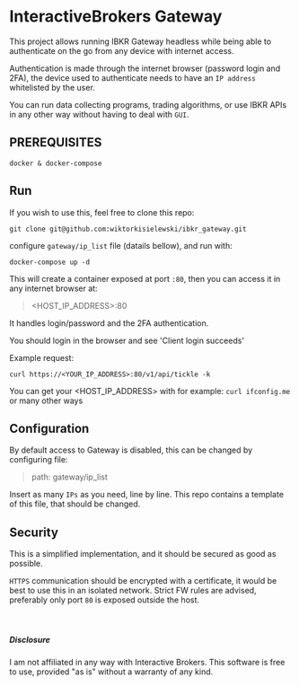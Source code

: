 # InteractiveBrokers Gateway
This project allows running IBKR Gateway headless while being able to authenticate on the go from any device with internet access.

Authentication is made through the internet browser (password login and 2FA), the device used to authenticate needs to have an `IP address` whitelisted by the user.

You can run data collecting programs, trading algorithms, or use IBKR APIs in any other way without having to deal with `GUI`.

## PREREQUISITES
```
docker & docker-compose 
```
## Run
If you wish to use this, feel free to clone this repo:

```
git clone git@github.com:wiktorkisielewski/ibkr_gateway.git
```

configure `gateway/ip_list` file (datails bellow), and run with:

```
docker-compose up -d
```

This will create a container exposed at port `:80`, then you can access it in any internet browser at:
> <HOST_IP_ADDRESS>:80

It handles login/password and the 2FA authentication.

You should login in the browser and see 'Client login succeeds'

Example request:
```
curl https://<YOUR_IP_ADDRESS>:80/v1/api/tickle -k 
```
You can get your <HOST_IP_ADDRESS> with for example: `curl ifconfig.me` or many other ways

## Configuration
By default access to Gateway is disabled, this can be changed by configuring file:
> path: gateway/ip_list

Insert as many `IPs` as you need, line by line. This repo contains a template of this file, that should be changed.

## Security
This is a simplified implementation, and it should be secured as good as possible.

`HTTPS` communication should be encrypted with a certificate, it would be best to use this in an isolated network.
Strict FW rules are advised, preferably only port `80` is exposed outside the host.  
</br>
</br>
##### Disclosure
I am not affiliated in any way with Interactive Brokers. This software is free to use, provided "as is" without a warranty of any kind.
